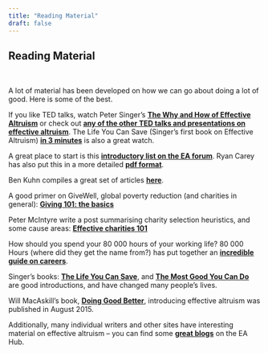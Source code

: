 ```yaml
---
title: "Reading Material"
draft: false
---
```


## Reading Material
<br>

A lot of material has been developed on how we can go about doing a lot of good. Here is some of the best.


If you like TED talks, watch Peter Singer’s **[The Why and How of Effective Altruism](https://www.youtube.com/watch?v=Diuv3XZQXyc)** or check out **[any of the other TED talks and presentations on effective altruism](http://effective-altruism.wikia.com/wiki/List_of_EA_Presentations)**. The Life You Can Save (Singer’s first book on Effective Altruism) **[in 3 minutes](https://www.youtube.com/watch?v=onsIdBanynY)** is also a great watch.


A great place to start is this **[introductory list on the EA forum](http://www.effective-altruism.com/ea/6x/introduction_to_effective_altruism/)**. Ryan Carey has also put this in a more detailed **[pdf format](http://www.careyryan.com/files/EA_Handbook.pdf)**.


Ben Kuhn compiles a great set of articles **[here](http://www.benkuhn.net/ea-reading)**.

A good primer on GiveWell, global poverty reduction (and charities in general): **[Giving 101: the basics](http://www.givewell.org/giving101)**


Peter McIntyre write a post summarising charity selection heuristics, and some cause areas: **[Effective charities 101](http://mcntyr.com/effective-charities-101/)**


How should you spend your 80 000 hours of your working life? 80 000 Hours (where did they get the name from?) has put together an **[incredible guide on careers](https://80000hours.org/career-guide/)**.


Singer’s books: **[The Life You Can Save](http://www.amazon.com/The-Life-You-Can-Save/dp/0812981561)**, and **[The Most Good You Can Do](http://www.amazon.com/The-Most-Good-You-Can/dp/0300180276)** are good introductions, and have changed many people’s lives.


Will MacAskill’s book, **[Doing Good Better](http://www.amazon.com/Doing-Good-Better-Effective-Difference/dp/1592409105/)**, introducing effective altruism was published in August 2015.


Additionally, many individual writers and other sites have interesting material on effective altruism – you can find some **[great blogs](https://eahub.org/links#blogs)** on the EA Hub.
